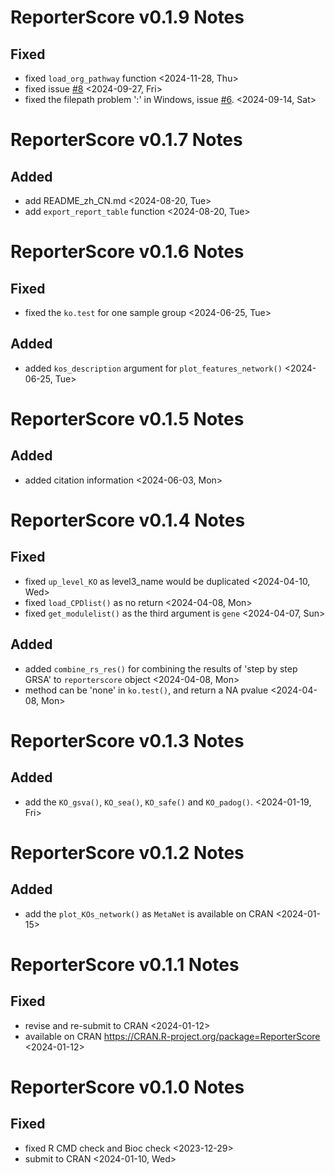 # ReporterScore v0.1.9 Notes

## Fixed

- fixed `load_org_pathway` function <2024-11-28, Thu>
- fixed issue [#8](https://github.com/Asa12138/ReporterScore/issues/8) <2024-09-27, Fri>
- fixed the filepath problem ':' in Windows, issue [#6](https://github.com/Asa12138/ReporterScore/issues/6). <2024-09-14, Sat>

# ReporterScore v0.1.7 Notes

## Added

- add README_zh_CN.md <2024-08-20, Tue>
- add `export_report_table` function <2024-08-20, Tue>

# ReporterScore v0.1.6 Notes

## Fixed

- fixed the `ko.test` for one sample group <2024-06-25, Tue>

## Added

- added `kos_description` argument for `plot_features_network()` <2024-06-25, Tue>

# ReporterScore v0.1.5 Notes

## Added

- added citation information <2024-06-03, Mon>

# ReporterScore v0.1.4 Notes

## Fixed

- fixed `up_level_KO` as level3_name would be duplicated <2024-04-10, Wed>
- fixed `load_CPDlist()` as no return <2024-04-08, Mon>
- fixed `get_modulelist()` as the third argument is `gene` <2024-04-07, Sun>

## Added

- added `combine_rs_res()` for combining the results of 'step by step GRSA' to `reporterscore` object <2024-04-08, Mon>
- method can be 'none' in `ko.test()`, and return a NA pvalue <2024-04-08, Mon>

# ReporterScore v0.1.3 Notes

## Added

- add the `KO_gsva()`, `KO_sea()`, `KO_safe()` and `KO_padog()`. <2024-01-19, Fri>

# ReporterScore v0.1.2 Notes

## Added

- add the `plot_KOs_network()` as `MetaNet` is available on CRAN <2024-01-15>

# ReporterScore v0.1.1 Notes

## Fixed

- revise and re-submit to CRAN <2024-01-12>
- available on CRAN <https://CRAN.R-project.org/package=ReporterScore> <2024-01-12>

# ReporterScore v0.1.0 Notes

## Fixed

- fixed R CMD check and Bioc check <2023-12-29>
- submit to CRAN <2024-01-10, Wed>

